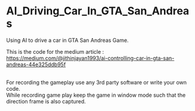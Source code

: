 # AI_Driving_Car_In_GTA_San_Andreas
Using AI to drive a car in GTA San Andreas Game.

This is the code for the medium article : https://medium.com/@jithinjayan1993/ai-controlling-car-in-gta-san-andreas-44e325ddb95f

</br>
For recording the gameplay use any 3rd party software or write your own code. 
</br>
While recording game play keep the game in window mode such that the direction frame is also captured.
</br>
